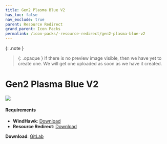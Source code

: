 ```yaml
---
title: Gen2 Plasma Blue V2
has_toc: false
nav_exclude: true
parent: Resource Redirect
grand_parent: Icon Packs
permalink: /icon-packs/-resource-redirect/gen2-plasma-blue-v2
---
```


{: .note }
> {: .opaque }
> If there is no preview image visible, then we have yet to create one. We will get one uploaded as soon as we have it created.

Gen2 Plasma Blue V2
===========================

![][Preview]

#### Requirements

*   **WindHawk**: [Download][WindHawk]
*   **Resource Redirect**: [Download][ResourceRedirect]

**Download**: [GitLab][GitLab]

<!-- ///////////////////////////////////////////////////////////////////////////////////////////////////////////////////////////////////////////////////// -->

[Preview]: https://gitlab.com/the-back-room/resource-redirect/-/tree/main/icon-packs/Plasma-Blue-V2/Extras/Preview.bmp 

[GitLab]: https://gitlab.com/the-back-room/resource-redirect/-/tree/main/icon-packs/Plasma-Blue-V2

[WindHawk]: https://windhawk.net/
[ResourceRedirect]: https://windhawk.net/mods/icon-resource-redirect

<!-- ///////////////////////////////////////////////////////////////////////////////////////////////////////////////////////////////////////////////////// -->
